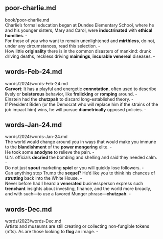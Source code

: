 ## poor-charlie.md ##  
book/poor-charlie.md  
Charlie’s formal education began at Dundee Elementary School, where he and his younger sisters, Mary and Carol, were **indoctrinated** with **ethical homilies**. -  
For those of you who want to remain unenlightened and **mirthless**, do not, under any circumstances, read this selection. -  
How little **originality** there is in the common disasters of mankind: drunk driving deaths, reckless driving **maimings**, **incurable** **venereal** diseases. -  

## words-Feb-24.md ##  
words/2024/words-Feb-24.md  
**Carvort**: It has a playful and energetic **connotation**, often used to describe lively or **boisterous** behavior, like **frolicking** or **romping** around. -  
Einstein had the **chutzpah** to discard long-established theory. -  
If President Biden (or the Democrat who will replace him if the strains of the job impact him) wins, he will pursue **diametrically** opposed policies. -  

## words-Jan-24.md ##  
words/2024/words-Jan-24.md  
The world would change around you in ways that would make you immune to the **blandishment** of the **power mongering** elite. -  
He took some **anodyne** to relieve the pain. -  
U.N. officials **decried** the bombing and shelling and said they needed calm. -  
Do not just **spout** marketing **spiel** or you will quickly lose followers. -  
Can anything stop Trump the **sequel**? He’d like you to think his chances of **strutting** back into the White House. -  
Never before had I heard a **venerated** businessperson express such **trenchant** insights about investing, finance, and the world more broadly, and with such—to use a favored Munger phrase—**chutzpah**. -  

## words-Dec.md ##  
words/2023/words-Dec.md  
Artists and museums are still creating or collecting non-fungible tokens (nfts). As are those looking to **flog** an image. -  
